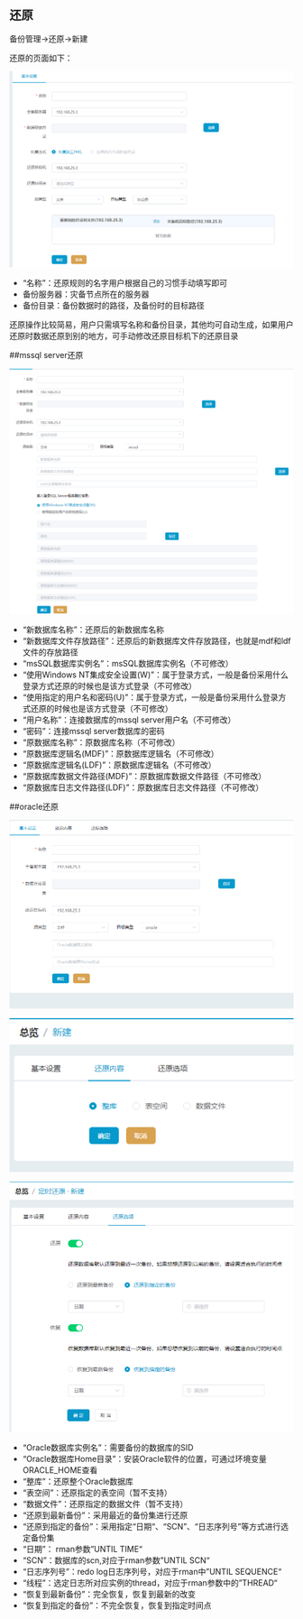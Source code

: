 ## 还原

备份管理-&gt;还原-&gt;新建

还原的页面如下：

![说明: 1](/assets/V7.038660.png)

*   “名称”：还原规则的名字用户根据自己的习惯手动填写即可
*   备份服务器：灾备节点所在的服务器
*   备份目录：备份数据时的路径，及备份时的目标路径

还原操作比较简易，用户只需填写名称和备份目录，其他均可自动生成，如果用户还原时数据还原到别的地方，可手动修改还原目标机下的还原目录

##mssql server还原

![说明: 1](/assets/V7.000022.png)

*   “新数据库名称”：还原后的新数据库名称
*   “新数据库文件存放路径”：还原后的新数据库文件存放路径，也就是mdf和ldf文件的存放路径
*   “msSQL数据库实例名”：msSQL数据库实例名（不可修改）
*   “使用Windows NT集成安全设置(W)”：属于登录方式，一般是备份采用什么登录方式还原的时候也是该方式登录（不可修改）
*   “使用指定的用户名和密码(U)”：属于登录方式，一般是备份采用什么登录方式还原的时候也是该方式登录（不可修改）
*   “用户名称”：连接数据库的mssql server用户名（不可修改）
*   “密码”：连接mssql server数据库的密码
*   “原数据库名称”：原数据库名称（不可修改）
*   “原数据库逻辑名(MDF)”：原数据库逻辑名（不可修改）
*   “原数据库逻辑名(LDF)”：原数据库逻辑名（不可修改）
*   “原数据库数据文件路径(MDF)”：原数据库数据文件路径（不可修改）
*   “原数据库日志文件路径(LDF)”：原数据库日志文件路径（不可修改）

##oracle还原

![说明: 1](/assets/V7.000023.png)

![说明: 1](/assets/V7.000024.png)

![说明: 1](/assets/V7.1.2019032505.png)

*   “Oracle数据库实例名”：需要备份的数据库的SID
*   “Oracle数据库Home目录”：安装Oracle软件的位置，可通过环境变量ORACLE_HOME查看
*   “整库”：还原整个Oracle数据库
*   “表空间”：还原指定的表空间（暂不支持）
*   “数据文件”：还原指定的数据文件（暂不支持）
*   “还原到最新备份”：采用最近的备份集进行还原
*   “还原到指定的备份”：采用指定“日期“、“SCN”、“日志序列号”等方式进行选定备份集
*   “日期”： rman参数”UNTIL TIME“
*   “SCN”：数据库的scn,对应于rman参数”UNTIL SCN“
*   “日志序列号”：redo log日志序列号，对应于rman中”UNTIL SEQUENCE“
*   “线程”：选定日志所对应实例的thread，对应于rman参数中的”THREAD“
*   “恢复到最新备份”：完全恢复，恢复到最新的改变
*   “恢复到指定的备份”：不完全恢复，恢复到指定时间点

